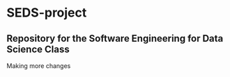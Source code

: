 # SEDS-project

## Repository for the Software Engineering for Data Science Class

Making more changes

